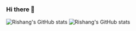 ### Hi there 👋


![Rishang's GitHub stats](https://github-readme-stats.vercel.app/api/top-langs/?username=Rishang&show_icons=true&theme=vue)
![Rishang's GitHub stats](https://github-readme-stats.vercel.app/api?username=Rishang&show_icons=true&theme=vue)


<!--
**Rishang/Rishang** is a ✨ _special_ ✨ repository because its `README.md` (this file) appears on your GitHub profile.

Here are some ideas to get you started:

- 🔭 I’m currently working on ...
- 🌱 I’m currently learning ...
- 👯 I’m looking to collaborate on ...
- 🤔 I’m looking for help with ...
- 💬 Ask me about ...
- 📫 How to reach me: ...
- 😄 Pronouns: ...
- ⚡ Fun fact: ...
-->
